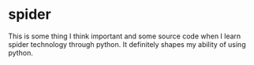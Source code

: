 # spider
This is some thing I think important and some source code when I learn spider technology through python. It definitely shapes my ability of using python.
